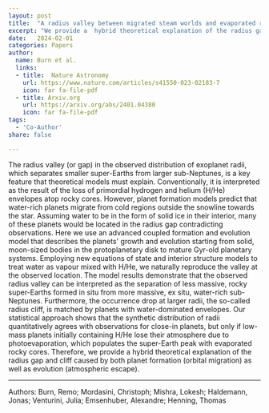 ```yaml
---
layout: post
title:  "A radius valley between migrated steam worlds and evaporated rocky cores" 
excerpt: "We provide a  hybrid theoretical explanation of the radius gap and cliff caused by both planet formation (orbital migration) as well as evolution (atmospheric escape)." 
date:   2024-02-01
categories: Papers
author:
  name: Burn et al.
  links:
  - title:  Nature Astronomy
    url: https://www.nature.com/articles/s41550-023-02183-7
    icon: far fa-file-pdf
  - title: Arxiv.org
    url: https://arxiv.org/abs/2401.04380
    icon: far fa-file-pdf
tags:
  - 'Co-Author'
share: false

---
```

The radius valley (or gap) in the observed distribution of exoplanet  radii, which separates smaller super-Earths from larger sub-Neptunes, is a key feature that theoretical models must explain. Conventionally, it  is interpreted as the result of the loss of primordial hydrogen and  helium (H/He) envelopes atop rocky cores. However, planet formation  models predict that water-rich planets migrate from cold regions outside the snowline towards the star. Assuming water to be in the form of  solid ice in their interior, many of these planets would be located in  the radius gap contradicting observations. Here we use an advanced  coupled formation and evolution model that describes the planets' growth and evolution starting from solid, moon-sized bodies in the  protoplanetary disk to mature Gyr-old planetary systems. Employing new  equations of state and interior structure models to treat water as  vapour mixed with H/He, we naturally reproduce the valley at the  observed location. The model results demonstrate that the observed  radius valley can be interpreted as the separation of less massive,  rocky super-Earths formed in situ from more massive, ex situ, water-rich sub-Neptunes. Furthermore, the occurrence drop at larger radii, the  so-called radius cliff, is matched by planets with water-dominated  envelopes. Our statistical approach shows that the synthetic  distribution of radii quantitatively agrees with observations for  close-in planets, but only if low-mass planets initially containing H/He lose their atmosphere due to photoevaporation, which populates the  super-Earth peak with evaporated rocky cores. Therefore, we provide a  hybrid theoretical explanation of the radius gap and cliff caused by  both planet formation (orbital migration) as well as evolution  (atmospheric escape).

----
Authors:  Burn, Remo; Mordasini, Christoph; Mishra, Lokesh; Haldemann, Jonas; Venturini, Julia; Emsenhuber, Alexandre; Henning, Thomas
